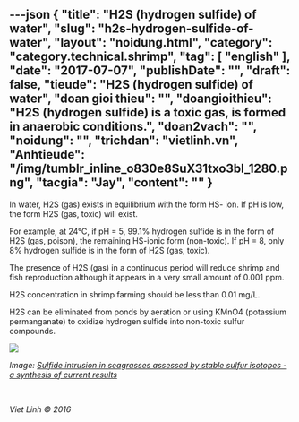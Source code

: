 ---json
{
    "title": "H2S (hydrogen sulfide) of water",
    "slug": "h2s-hydrogen-sulfide-of-water",
    "layout": "noidung.html",
    "category": "category.technical.shrimp",
    "tag": [
        "english"
    ],
    "date": "2017-07-07",
    "publishDate": "",
    "draft": false,
    "tieude": "H2S (hydrogen sulfide) of water",
    "doan gioi thieu": "",
    "doangioithieu": "H2S (hydrogen sulfide) is a toxic gas, is formed in anaerobic conditions.",
    "doan2vach": "",
    "noidung": "",
    "trichdan": "vietlinh.vn",
    "Anhtieude": "/img/tumblr_inline_o830e8SuX31txo3bl_1280.png",
    "tacgia": "Jay",
    "__content__": ""
}
---
<p>In water, H2S (gas) exists in equilibrium with the form HS- ion. If pH is low, the form H2S (gas, toxic) will exist.</p>

<p>For example, at 24&deg;C, if pH = 5, 99.1% hydrogen sulfide is in the form of H2S (gas, poison), the remaining HS-ionic form (non-toxic). If pH = 8, only 8% hydrogen sulfide is in the form of H2S (gas, toxic).</p>

<p>The presence of H2S (gas) in a continuous period will reduce shrimp and fish reproduction although it appears in a very small amount of 0.001 ppm.</p>

<p>H2S concentration in shrimp farming should be less than 0.01 mg/L.</p>

<p>H2S can be eliminated from ponds by aeration or using KMnO4 (potassium permanganate) to oxidize hydrogen sulfide into non-toxic sulfur compounds.</p>

<p><img src="http://www.vietlinh.vn/images/p-H2S.png" /></p>

<p><em>Image:&nbsp;<a href="http://journal.frontiersin.org/article/10.3389/fmars.2014.00064/full" target="_blank">Sulfide intrusion in seagrasses assessed by stable sulfur isotopes - a synthesis of current results</a></em></p>

<p>&nbsp;</p>

<p><em>Viet Linh &copy; 2016</em></p>
